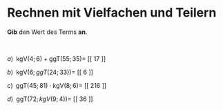 <!--
version:  0.0.1

language: de

@style
main > *:not(:last-child) {
  margin-bottom: 3rem;
}

input {
    text-align: center;
}

.flex-container {
    display: flex;
    flex-wrap: wrap;
    align-items: stretch;
    gap: 20px;
}

.flex-child {
    flex: 1;
    min-width: 350px;
    margin-right: 20px;
}

@media (max-width: 400px) {
    .flex-child {
        flex: 100%;
        margin-right: 0;
    }
}
@end

formula: \carry   \textcolor{red}{\scriptsize #1}
formula: \digit   \rlap{\carry{#1}}\phantom{#2}#2
formula: \permil  \text{‰}

import: https://raw.githubusercontent.com/LiaTemplates/Tikz-Jax/main/README.md

script: https://cdn.jsdelivr.net/gh/LiaTemplates/Tikz-Jax@main/dist/index.js


tags: kgV, ggT, mittel, niedrig, Angeben

comment: Rechne mit kleinsten gemeinsamen Vielfachen und größten gemeinsamen Teilern.

author: Martin Lommatzsch

-->




# Rechnen mit Vielfachen und Teilern


**Gib** den Wert des Terms **an**.

<br>


<section class="flex-container">

<div class="flex-child">

$a)\;\; \text{kgV}(4;6) + \text{ggT}(55;35) =$ [[ 17  ]]

</div>

<div class="flex-child">

$b)\;\; \text{kgV}\left(6;ggT(24;33) \right) =$ [[  6  ]]

</div>

<div class="flex-child">

$c)\;\; \text{ggT}(45;81) \cdot \text{kgV}(8;6) =$ [[ 216 ]]

</div>

<div class="flex-child">

$d)\;\; \text{ggT}\left( 72 ; kgV(9;4) \right) =$ [[ 36  ]]

</div>

</section>